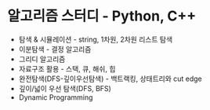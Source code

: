 # 알고리즘 스터디 - Python, C++
* 탐색 & 시뮬레이션 - string, 1차원, 2차원 리스트 탐색
* 이분탐색 - 결정 알고리즘
* 그리디 알고리즘
* 자료구조 활용 - 스택, 큐, 해쉬, 힙
* 완전탐색(DFS-깊이우선탐색) - 백트랙킹, 상태트리와 cut edge
* 깊이/넓이 우선 탐색(DFS, BFS)
* Dynamic Programming
